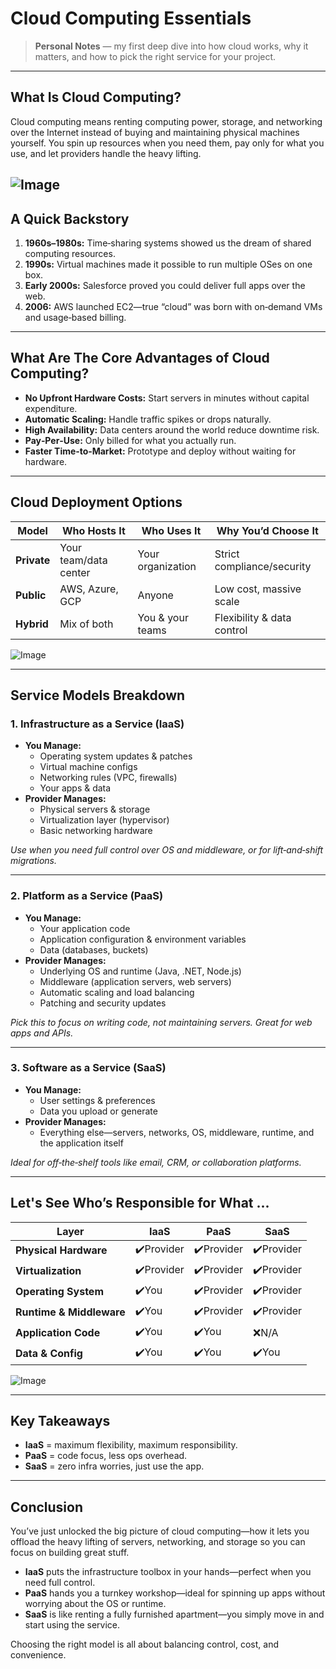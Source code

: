 # Cloud Computing Essentials

> **Personal Notes** — my first deep dive into how cloud works, why it matters, and how to pick the right service for your project.

---

## What Is Cloud Computing?
Cloud computing means renting computing power, storage, and networking over the Internet instead of buying and maintaining physical machines yourself. You spin up resources when you need them, pay only for what you use, and let providers handle the heavy lifting.

![Image](https://github.com/user-attachments/assets/5df0883f-20e2-4825-898b-4e887c388825)
---

## A Quick Backstory
1. **1960s–1980s:** Time‑sharing systems showed us the dream of shared computing resources.  
2. **1990s:** Virtual machines made it possible to run multiple OSes on one box.  
3. **Early 2000s:** Salesforce proved you could deliver full apps over the web.  
4. **2006:** AWS launched EC2—true “cloud” was born with on‑demand VMs and usage‑based billing.

---

## What Are The Core Advantages of Cloud Computing?
- **No Upfront Hardware Costs:** Start servers in minutes without capital expenditure.  
- **Automatic Scaling:** Handle traffic spikes or drops naturally.  
- **High Availability:** Data centers around the world reduce downtime risk.  
- **Pay‑Per‑Use:** Only billed for what you actually run.  
- **Faster Time‑to‑Market:** Prototype and deploy without waiting for hardware.

---

## Cloud Deployment Options
| Model         | Who Hosts It     | Who Uses It          | Why You’d Choose It          |
|---------------|------------------|----------------------|------------------------------|
| **Private**   | Your team/data center | Your organization | Strict compliance/security  |
| **Public**    | AWS, Azure, GCP  | Anyone               | Low cost, massive scale     |
| **Hybrid**    | Mix of both      | You & your teams     | Flexibility & data control  |

![Image](https://github.com/user-attachments/assets/c6e31692-53b4-40f2-99cf-6d9629964d57)

---

## Service Models Breakdown

### 1. Infrastructure as a Service (IaaS)
- **You Manage:**  
  - Operating system updates & patches  
  - Virtual machine configs  
  - Networking rules (VPC, firewalls)  
  - Your apps & data  
- **Provider Manages:**  
  - Physical servers & storage  
  - Virtualization layer (hypervisor)  
  - Basic networking hardware  

_Use when you need full control over OS and middleware, or for lift‑and‑shift migrations._

---

### 2. Platform as a Service (PaaS)
- **You Manage:**  
  - Your application code  
  - Application configuration & environment variables  
  - Data (databases, buckets)  
- **Provider Manages:**  
  - Underlying OS and runtime (Java, .NET, Node.js)  
  - Middleware (application servers, web servers)  
  - Automatic scaling and load balancing  
  - Patching and security updates  

_Pick this to focus on writing code, not maintaining servers. Great for web apps and APIs._

---

### 3. Software as a Service (SaaS)
- **You Manage:**  
  - User settings & preferences  
  - Data you upload or generate  
- **Provider Manages:**  
  - Everything else—servers, networks, OS, middleware, runtime, and the application itself  

_Ideal for off‑the‑shelf tools like email, CRM, or collaboration platforms._

---

## Let's See Who’s Responsible for What ...

| Layer                    | IaaS    | PaaS    | SaaS    |
|--------------------------|---------|---------|---------|
| **Physical Hardware**    | ✔️Provider | ✔️Provider | ✔️Provider |
| **Virtualization**       | ✔️Provider | ✔️Provider | ✔️Provider |
| **Operating System**     | ✔️You      | ✔️Provider | ✔️Provider |
| **Runtime & Middleware** | ✔️You      | ✔️Provider | ✔️Provider |
| **Application Code**     | ✔️You      | ✔️You      | ❌N/A     |
| **Data & Config**        | ✔️You      | ✔️You      | ✔️You      |

![Image](https://github.com/user-attachments/assets/0fef8e30-6fd2-482b-87ca-7b94bd077bd2)

---

## Key Takeaways
- **IaaS** = maximum flexibility, maximum responsibility.  
- **PaaS** = code focus, less ops overhead.  
- **SaaS** = zero infra worries, just use the app.

---

## Conclusion

You’ve just unlocked the big picture of cloud computing—how it lets you offload the heavy lifting of servers, networking, and storage so you can focus on building great stuff.  

- **IaaS** puts the infrastructure toolbox in your hands—perfect when you need full control.  
- **PaaS** hands you a turnkey workshop—ideal for spinning up apps without worrying about the OS or runtime.  
- **SaaS** is like renting a fully furnished apartment—you simply move in and start using the service.

Choosing the right model is all about balancing control, cost, and convenience. 
